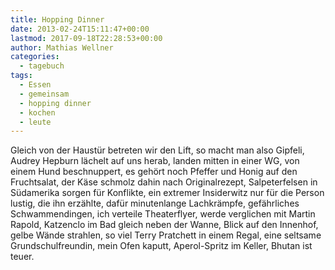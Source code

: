 ```yaml
---
title: Hopping Dinner
date: 2013-02-24T15:11:47+00:00
lastmod: 2017-09-18T22:28:53+00:00
author: Mathias Wellner
categories:
  - tagebuch
tags:
  - Essen
  - gemeinsam
  - hopping dinner
  - kochen
  - leute
---
```

Gleich von der Haustür betreten wir den Lift, so macht man also Gipfeli, Audrey Hepburn lächelt auf uns herab, landen mitten in einer WG, von einem Hund beschnuppert, es gehört noch Pfeffer und Honig auf den Fruchtsalat, der Käse schmolz dahin nach Originalrezept, Salpeterfelsen in Südamerika sorgen für Konflikte, ein extremer Insiderwitz nur für die Person lustig, die ihn erzählte, dafür minutenlange Lachkrämpfe, gefährliches Schwammendingen, ich verteile Theaterflyer, werde verglichen mit Martin Rapold, Katzenclo im Bad gleich neben der Wanne, Blick auf den Innenhof, gelbe Wände strahlen, so viel Terry Pratchett in einem Regal, eine seltsame Grundschulfreundin, mein Ofen kaputt, Aperol-Spritz im Keller, Bhutan ist teuer.